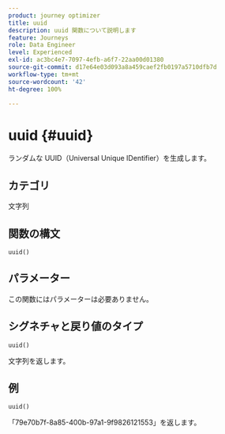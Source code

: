 ```yaml
---
product: journey optimizer
title: uuid
description: uuid 関数について説明します
feature: Journeys
role: Data Engineer
level: Experienced
exl-id: ac3bc4e7-7097-4efb-a6f7-22aa00d01380
source-git-commit: d17e64e03d093a8a459caef2fb0197a5710dfb7d
workflow-type: tm+mt
source-wordcount: '42'
ht-degree: 100%

---
```


# uuid {#uuid}

ランダムな UUID（Universal Unique IDentifier）を生成します。

## カテゴリ

文字列

## 関数の構文

`uuid()`

## パラメーター

この関数にはパラメーターは必要ありません。

## シグネチャと戻り値のタイプ

`uuid()`

文字列を返します。

## 例

`uuid()`

「79e70b7f-8a85-400b-97a1-9f9826121553」を返します。
